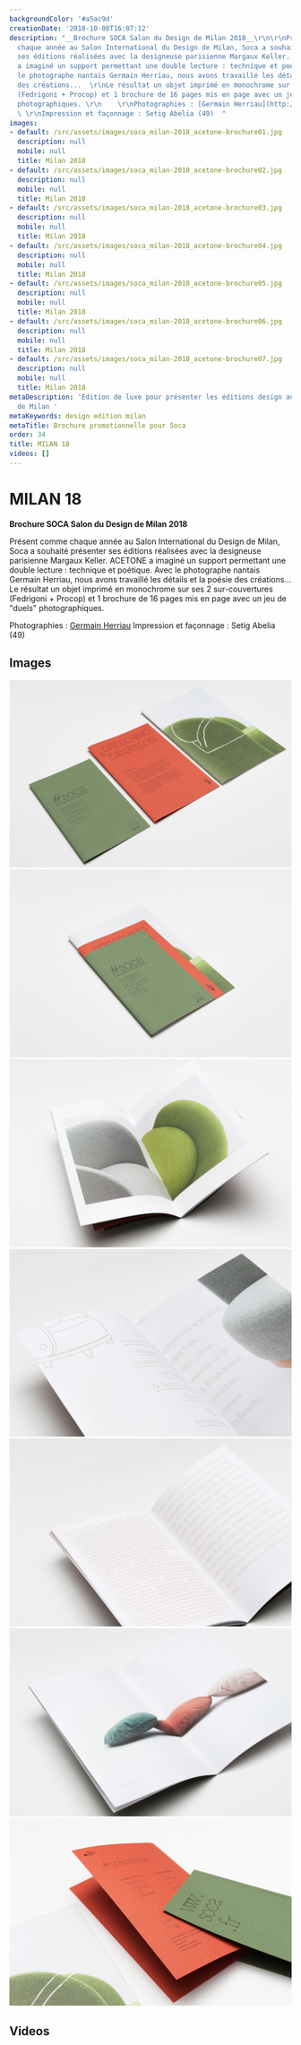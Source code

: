 ```yaml
---
backgroundColor: '#a5ac9d'
creationDate: '2018-10-08T16:07:12'
description: "__Brochure SOCA Salon du Design de Milan 2018__\r\n\r\nPrésent comme
  chaque année au Salon International du Design de Milan, Soca a souhaité présenter
  ses éditions réalisées avec la designeuse parisienne Margaux Keller.  \r\nACETONE
  a imaginé un support permettant une double lecture : technique et poétique. Avec
  le photographe nantais Germain Herriau, nous avons travaillé les détails et la poésie
  des créations...  \r\nLe résultat un objet imprimé en monochrome sur ses 2 sur-couvertures
  (Fedrigoni + Procop) et 1 brochure de 16 pages mis en page avec un jeu de \"duels\"
  photographiques. \r\n    \r\nPhotographies : [Germain Herriau](http://www.germainherriau.com)
  \ \r\nImpression et façonnage : Setig Abelia (49)  "
images:
- default: /src/assets/images/soca_milan-2018_acetone-brochure01.jpg
  description: null
  mobile: null
  title: Milan 2018
- default: /src/assets/images/soca_milan-2018_acetone-brochure02.jpg
  description: null
  mobile: null
  title: Milan 2018
- default: /src/assets/images/soca_milan-2018_acetone-brochure03.jpg
  description: null
  mobile: null
  title: Milan 2018
- default: /src/assets/images/soca_milan-2018_acetone-brochure04.jpg
  description: null
  mobile: null
  title: Milan 2018
- default: /src/assets/images/soca_milan-2018_acetone-brochure05.jpg
  description: null
  mobile: null
  title: Milan 2018
- default: /src/assets/images/soca_milan-2018_acetone-brochure06.jpg
  description: null
  mobile: null
  title: Milan 2018
- default: /src/assets/images/soca_milan-2018_acetone-brochure07.jpg
  description: null
  mobile: null
  title: Milan 2018
metaDescription: 'Edition de luxe pour présenter les éditions design au salon du design
  de Milan '
metaKeywords: design edition milan
metaTitle: Brochure promotionnelle pour Soca
order: 34
title: MILAN 18
videos: []
---
```


# MILAN 18

__Brochure SOCA Salon du Design de Milan 2018__

Présent comme chaque année au Salon International du Design de Milan, Soca a souhaité présenter ses éditions réalisées avec la designeuse parisienne Margaux Keller.
ACETONE a imaginé un support permettant une double lecture : technique et poétique. Avec le photographe nantais Germain Herriau, nous avons travaillé les détails et la poésie des créations...
Le résultat un objet imprimé en monochrome sur ses 2 sur-couvertures (Fedrigoni + Procop) et 1 brochure de 16 pages mis en page avec un jeu de "duels" photographiques.

Photographies : [Germain Herriau](http://www.germainherriau.com)
Impression et façonnage : Setig Abelia (49)

## Images

![Milan 2018](/src/assets/images/soca_milan-2018_acetone-brochure01.jpg)
![Milan 2018](/src/assets/images/soca_milan-2018_acetone-brochure02.jpg)
![Milan 2018](/src/assets/images/soca_milan-2018_acetone-brochure03.jpg)
![Milan 2018](/src/assets/images/soca_milan-2018_acetone-brochure04.jpg)
![Milan 2018](/src/assets/images/soca_milan-2018_acetone-brochure05.jpg)
![Milan 2018](/src/assets/images/soca_milan-2018_acetone-brochure06.jpg)
![Milan 2018](/src/assets/images/soca_milan-2018_acetone-brochure07.jpg)

## Videos
